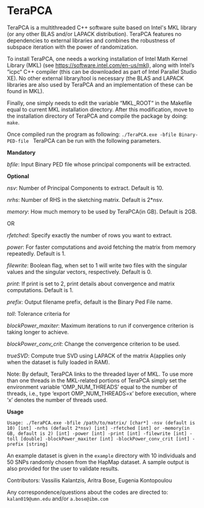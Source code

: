 # TeraPCA
TeraPCA is a multithreaded C++ software suite based on Intel's MKL library (or any other BLAS and/or LAPACK distribution). TeraPCA features no dependencies to external libraries and combines the robustness of subspace iteration with the power of randomization.

To install TeraPCA, one needs a working installation of Intel Math Kernel Library (MKL) (see https://software.intel.com/en-us/mkl), along with Intel’s “icpc“ C++ compiler (this can be downloaded as part of Intel Parallel Studio XE). No other external library/tool is necessary (the BLAS and LAPACK libraries are also used by TeraPCA and an implementation of these can be found in MKL).

Finally, one simply needs to edit the variable “MKL_ROOT“ in the Makefile equal to current MKL  installation directory. After this modification, move to the installation directory of TeraPCA and compile the package by doing: ```make```.

Once compiled run the program as following: ```./TeraPCA.exe -bfile Binary-PED-file ```
TeraPCA can be run with the following parameters.

**Mandatory**

*bfile*: Input Binary PED file whose principal components will be extracted. 

**Optional**  


*nsv*: Number of Principal Components to extract. Default is 10.

*nrhs*: Number of RHS in the sketching matrix. Default is 2*nsv.

*memory*: How much memory to be used by TeraPCA(in GB). Default is 2GB.

  OR
  
*rfetched*: Specify exactly the number of rows you want to extract.   

*power*: For faster computations and avoid fetching the matrix from memory repeatedly. Default is 1.  

*filewrite*: Boolean flag, when set to 1 will write two files with the singular values and the singular vectors, respectively. Default is 0.

*print*: If print is set to 2, print details about convergence and matrix computations. Default is 1.  

*prefix*: Output filename prefix, default is the Binary Ped File name.  

*toll*: Tolerance criteria for   

*blockPower_maxiter*: Maximum iterations to run if convergence criterion is taking longer to achieve. 

*blockPower_conv_crit*: Change the convergence criterion to be used. 

*trueSVD*: Compute true SVD using LAPACK of the matrix A(applies only when the dataset is fully loaded in RAM). 

Note: By default, TeraPCA links to the threaded layer of MKL. To use more than one threads in the MKL-related portions of TeraPCA simply set the environment variable ‘OMP_NUM_THREADS’ equal to the number of threads, i.e., type ‘export OMP_NUM_THREADS=x’ before execution, where ‘x’ denotes the number of threads used.

**Usage**
```
Usage: ./TeraPCA.exe -bfile /path/to/matrix/ [char*] -nsv (default is 10) [int] -nrhs (default 2*nsv) [int] -rfetched [int] or -memory(in GB, default is 2) [int] -power [int] -print [int] -filewrite [int] -toll [double] -blockPower_maxiter [int] -blockPower_conv_crit [int] -prefix [string]

```
An example dataset is given in the ``` example ``` directory with 10 individuals and 50 SNPs randomly chosen from the HapMap dataset. A sample output is also provided for the user to validate results. 

Contributors: Vassilis Kalantzis, Aritra Bose, Eugenia Kontopoulou

Any correspondence/questions about the codes are directed to: ```kalan019@umn.edu``` and/or ```a.bose@ibm.com```
